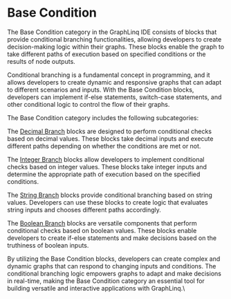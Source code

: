 # Base Condition

The Base Condition category in the GraphLinq IDE consists of blocks that provide conditional branching functionalities, allowing developers to create decision-making logic within their graphs. These blocks enable the graph to take different paths of execution based on specified conditions or the results of node outputs.

Conditional branching is a fundamental concept in programming, and it allows developers to create dynamic and responsive graphs that can adapt to different scenarios and inputs. With the Base Condition blocks, developers can implement if-else statements, switch-case statements, and other conditional logic to control the flow of their graphs.

The Base Condition category includes the following subcategories:

The [Decimal Branch](decimal-branch.md) blocks are designed to perform conditional checks based on decimal values. These blocks take decimal inputs and execute different paths depending on whether the conditions are met or not.

The [Integer Branch](integer-branch.md) blocks allow developers to implement conditional checks based on integer values. These blocks take integer inputs and determine the appropriate path of execution based on the specified conditions.

The [String Branch](string-branch.md) blocks provide conditional branching based on string values. Developers can use these blocks to create logic that evaluates string inputs and chooses different paths accordingly.

The [Boolean Branch](boolean-branch.md) blocks are versatile components that perform conditional checks based on boolean values. These blocks enable developers to create if-else statements and make decisions based on the truthiness of boolean inputs.

By utilizing the Base Condition blocks, developers can create complex and dynamic graphs that can respond to changing inputs and conditions. The conditional branching logic empowers graphs to adapt and make decisions in real-time, making the Base Condition category an essential tool for building versatile and interactive applications with GraphLinq.\
